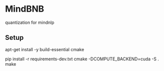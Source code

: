 # MindBNB

quantization for mindnlp

## Setup

apt-get install -y build-essential cmake

pip install -r requirements-dev.txt
cmake -DCOMPUTE_BACKEND=cuda -S .
make
